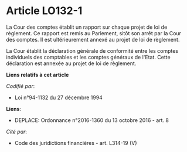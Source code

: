 # Article LO132-1

La Cour des comptes établit un rapport sur chaque projet de loi de règlement. Ce rapport est remis au Parlement, sitôt son
arrêt par la Cour des comptes. Il est ultérieurement annexé au projet de loi de règlement.

La Cour établit la déclaration générale de conformité entre les comptes individuels des comptables et les comptes généraux de
l'Etat. Cette déclaration est annexée au projet de loi de règlement.

**Liens relatifs à cet article**

_Codifié par_:

  - Loi n°94-1132 du 27 décembre 1994

**Liens**:

  - DEPLACE: Ordonnance n°2016-1360 du 13 octobre 2016 - art. 8

_Cité par_:

  - Code des juridictions financières - art. L314-19 (V)
